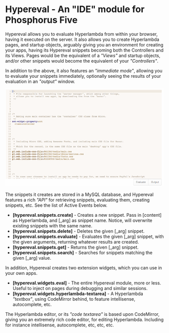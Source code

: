 
# Hypereval - An "IDE" module for Phosphorus Five

Hypereval allows you to evaluate Hyperlambda from within your browser, having it executed
on the server. It also allows you to create Hyperlambda pages, and startup objects, arguably
giving you an environment for creating your apps, having its Hypereval snippets becoming both 
the Controllers and its Views. Pages would be the equivalent of a _"Views"_ and startup objects, 
and/or other snippets would become the equivalent of your _"Controllers"_.

In addition to the above, it also features an _"immediate mode"_, allowing you to evaluate your
snippets immediately, optionally seeing the results of your evaluation in an _"output"_ window.

![alt screenshot](media/screenshot-1.png)

The snippets it creates are stored in a MySQL database, and Hypereval features a rich _"API"_
for retrieving snippets, evaluating them, creating snippets, etc. See the list of Active Events
below.

* __[hypereval.snippets.create]__ - Creates a new snippet. Pass in [content] as Hyperlambda, and [_arg] as snippet name. Notice, will overwrite existing snippets with the same name.
* __[hypereval.snippets.delete]__ - Deletes the given [_arg] snippet.
* __[hypereval.snippets.evaluate]__ - Evaluates the given [_arg] snippet, with the given arguments, returning whatever results are created.
* __[hypereval.snippets.get]__ - Returns the given [_arg] snippet.
* __[hypereval.snippets.search]__ - Searches for snippets matching the given [_arg] value.

In addition, Hypereval creates two extension widgets, which you can use in your own apps.

* __[hypereval.widgets.eval]__ - The entire Hypereval module, more or less. Useful to inject on pages during debugging and similar sessions.
* __[hypereval.widgets.hyperlambda-textarea]__ - A Hyperlambda _"textbox"_, using CodeMirror behind, to feature intellisense, autocomplete, etc.

The Hyperlambda editor, or its _"code textarea"_ is based upon CodeMirror, giving you an extremely rich code editor, for editing Hyperlambda.
Including for instance intellisense, autocomplete, etc, etc, etc.
